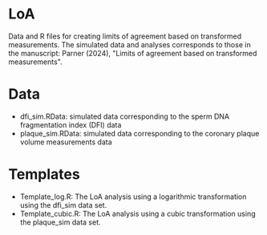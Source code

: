# LoA
Data and R files for creating limits of agreement based on transformed measurements. The simulated data and analyses corresponds to those in the manuscript: Parner (2024), "Limits of agreement based on transformed measurements". 

# Data
* dfi_sim.RData: simulated data corresponding to the sperm DNA fragmentation index (DFI) data
* plaque_sim.RData: simulated data corresponding to the coronary plaque volume measurements data

# Templates
* Template_log.R: The LoA analysis using a logarithmic transformation using the dfi_sim data set.
* Template_cubic.R: The LoA analysis using a cubic transformation using the plaque_sim data set.
